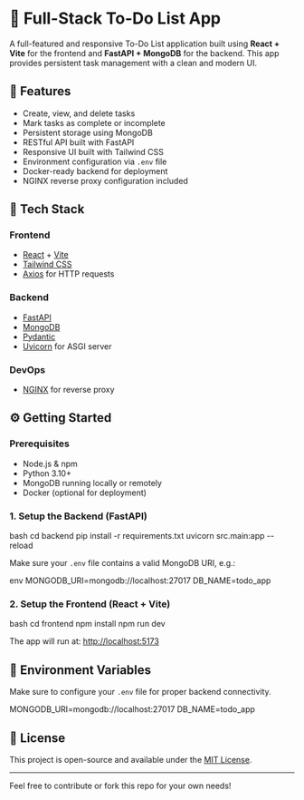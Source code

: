 
# 📝 Full-Stack To-Do List App

A full-featured and responsive To-Do List application built using **React + Vite** for the frontend and **FastAPI + MongoDB** for the backend. This app provides persistent task management with a clean and modern UI.

## 🚀 Features

- Create, view, and delete tasks
- Mark tasks as complete or incomplete
- Persistent storage using MongoDB
- RESTful API built with FastAPI
- Responsive UI built with Tailwind CSS
- Environment configuration via `.env` file
- Docker-ready backend for deployment
- NGINX reverse proxy configuration included

## 🧰 Tech Stack

### Frontend
- [React](https://reactjs.org/) + [Vite](https://vitejs.dev/)
- [Tailwind CSS](https://tailwindcss.com/)
- [Axios](https://axios-http.com/) for HTTP requests

### Backend
- [FastAPI](https://fastapi.tiangolo.com/)
- [MongoDB](https://www.mongodb.com/)
- [Pydantic](https://docs.pydantic.dev/)
- [Uvicorn](https://www.uvicorn.org/) for ASGI server

### DevOps

- [NGINX](https://nginx.org/) for reverse proxy

## ⚙️ Getting Started

### Prerequisites
- Node.js & npm
- Python 3.10+
- MongoDB running locally or remotely
- Docker (optional for deployment)

### 1. Setup the Backend (FastAPI)

bash
cd backend
pip install -r requirements.txt
uvicorn src.main:app --reload


Make sure your `.env` file contains a valid MongoDB URI, e.g.:

env
MONGODB_URI=mongodb://localhost:27017
DB_NAME=todo_app


### 2. Setup the Frontend (React + Vite)

bash
cd frontend
npm install
npm run dev


The app will run at: [http://localhost:5173](http://localhost:5173)

## 📌 Environment Variables

Make sure to configure your `.env` file for proper backend connectivity.


MONGODB_URI=mongodb://localhost:27017
DB_NAME=todo_app


## 📄 License

This project is open-source and available under the [MIT License](LICENSE).

---

Feel free to contribute or fork this repo for your own needs!

